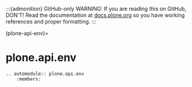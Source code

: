 :::{admonition} GitHub-only
WARNING: If you are reading this on GitHub, DON'T!
Read the documentation at [docs.plone.org](https://docs.plone.org/develop/plone.api/docs/api/env.html)
so you have working references and proper formatting.
:::

(plone-api-env)=

# plone.api.env

```{eval-rst}
.. automodule:: plone.api.env
    :members:
```
